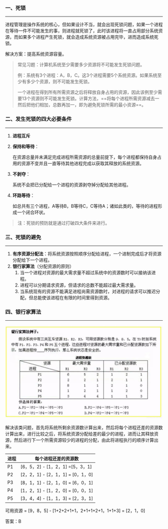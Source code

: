 ### 一、死锁

---

进程管理是操作系统的核心，但如果设计不当，就会出现死锁问题，如果一个进程在等待一件不可能发生的事，则进程就死锁了，此时该进程将一直占用部分系统资源，而如果多个进程产生死锁，就会造成系统资源被占用完毕，进而造成系统死锁。

解决方案：提高系统资源容量。

> 常见习题：计算机系统至少需要多少资源将不可能发生死锁问题。
>
> 例：系统有3个进程：A，B，C。这3个进程需要5个系统资源。如果系统至少有多少个资源，则不可能发生死锁。
>
> 一个进程在得到所有所需资源之后将释放自身占用的资源，因此该例至少需要13个资源则不可能发生死锁。计算方法，==将每个进程所需资源减去一然后把他们相加，总数再加一，即为避免死锁所需的最小资源==。



### 二、发生死锁的四大必要条件

---

1. **进程互斥**

2. **保持和等待**：

   在资源总量并未满足完成进程所需资源的总量前提下，每个进程都保持自身占用的资源不变并且一直等待其他进程完成以获取其释放的系统资源。

3. **不剥夺**：

   系统不会把已分配给一个进程的资源剥夺掉分配给其他进程。

4. **环路等待**：

   如总共有三个进程，A等待B，B等待C，C等待A；诸如此类的，等待的进程形成一个闭合环状。

> 注：死锁的预防就是通过打破四大条件来进行。



### 三、死锁的避免

---

1. **有序资源分配法**：将系统资源按照顺序分配给进程，一个进制完成后才将资源分配给下一个进程。
2. **银行家算法**（分配资源的原则）
   1. 当一个进程对资源的最大需求量不超过系统中的资源数时可以接纳该进程。
   2. 进程可以分期请求资源，但请求的总数不能超过最大需求量。
   3. 当系统现有的资源不能满足进程尚需资源数时，对进程的请求可以推迟分配，但总能使该进程在有限的时间里得到资源。

### 四、银行家算法

---

![img](img/watermark,type_ZmFuZ3poZW5naGVpdGk,shadow_10,text_aHR0cHM6Ly9ibG9nLmNzZG4ubmV0L2ltcmVhbF8=,size_16,color_FFFFFF,t_70.jpeg)

解决该类问题，首先将系统所剩余资源数计算出来，然后将每个进程还差的资源数计算出来，进行比较之后，将系统资源分配给差的最少的进程，进而让其释放资源，然后进行下一个所需资源较少的进程的分配，由此将进程执行的顺序计算出来。

| 进程 | 每个进程还差的资源数              |
| ---- | --------------------------------- |
| P1   | [6，5，2] - [1，2，1] =[5，3，1]  |
| P2   | [2，2，1] - [2，1，1] = [0，1，0] |
| P3   | [8，1，1] - [2，1，0] = [6，0，1] |
| P4   | [1，2，1] - [1，2，0] = [0，0，1] |
| P5   | [3，4，4] - [1，1，3] = [2，3，1] |

可用资源 = [9，8，5] - [1+2+2+1+1，2+1+1+2+1，1+1+3] = [2，1，0]

答案：B